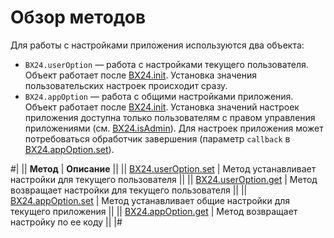 # Обзор методов

Для работы с настройками приложения используются два объекта:
- `BX24.userOption` — работа с настройками текущего пользователя. Объект работает после [BX24.init](../system-functions/bx24-init.md). Установка значения пользовательских настроек происходит сразу.
- `BX24.appOption` — работа с общими настройками приложения. Объект работает после [BX24.init](../system-functions/bx24-init.md). Установка значений настроек приложения доступна только пользователям с правом управления приложениями (см. [BX24.isAdmin](../additional-functions/bx24-is-admin.md)). Для настроек приложения может потребоваться обработчик завершения (параметр `callback` в [BX24.appOption.set](./bx24-app-option-set.md)).

#|
|| **Метод** | **Описание** ||
|| [BX24.userOption.set](./bx24-user-option-set.md) | Метод устанавливает настройки для текущего пользователя ||
|| [BX24.userOption.get](./bx24-user-option-get.md) | Метод возвращает настройки для текущего пользователя ||
|| [BX24.appOption.set](./bx24-app-option-set.md) | Метод устанавливает общие настройки для текущего приложения ||
|| [BX24.appOption.get](./bx24-app-option-get.md) | Метод возвращает настройку по ее коду ||
|#